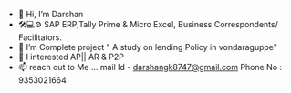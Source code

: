 - 👋 Hi, I’m Darshan
- 🛠️💻⚙️ SAP ERP,Tally Prime & Micro Excel, Business Correspondents/ Facilitators. 
- 📙 I’m Complete project " A study on lending Policy in vondaraguppe"
- 👀 I interested AP|| AR & P2P
- 📫  reach  out to  Me ... mail Id - darshangk8747@gmail.com  Phone No : 9353021664
  
<!---
Darshan-GK1509/Darshan-GK1509 is a ✨ special ✨ repository because its `README.md` (this file) appears on your GitHub profile.
You can click the Preview link to take a look at your changes.
--->
